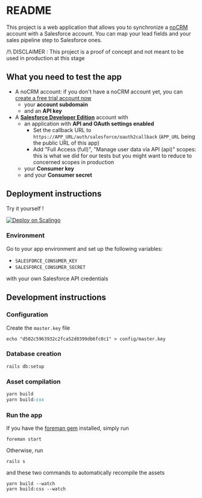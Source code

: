 # README

This project is a web application that allows you to synchronize a [noCRM](https://www.nocrm.io) account
with a Salesforce account. You can map your lead fields and your sales pipeline step
to Salesforce ones.

/!\ DISCLAIMER : This project is a proof of concept and not meant to be used in production at this stage

## What you need to test the app

- A noCRM account: if you don't have a noCRM account yet, you can [create a free trial account now](https://www.nocrm.io)
  - your **account subdomain**
  - and an **API key**
- A **[Salesforce Developer Edition](https://developer.salesforce.com/signup)** account with
  - an application with **API and OAuth settings enabled**
    - Set the callback URL to `https://APP_URL/auth/salesforce/oauth2callback` (`APP_URL` being the public URL of this app)
    - Add "Full Access (full)", "Manage user data via API (api)" scopes: this is what we did for our tests but you might want to reduce to concerned scopes
      in production
  - your **Consumer key**
  - and your **Consumer secret**

## Deployment instructions

Try it yourself !

[![Deploy on Scalingo](https://cdn.scalingo.com/deploy/button.svg)](https://my.scalingo.com/deploy?source=https://github.com/nocrm-io/salesforce-connector#main)

### Environment

Go to your app environment and set up the following variables:

- `SALESFORCE_CONSUMER_KEY`
- `SALESFORCE_CONSUMER_SECRET`

with your own Salesforce API credentials

## Development instructions

### Configuration

Create the `master.key` file

```
echo "d502c5963932c2fca52d0399db6fc0c1" > config/master.key
```

### Database creation

```
rails db:setup
```

###  Asset compilation
```ruby
yarn build
yarn build:css
```

### Run the app

If you have the [foreman gem](https://github.com/ddollar/foreman) installed, simply run

```
foreman start
```

Otherwise, run

```
rails s
```

and these two commands to automatically recompile the assets

```
yarn build --watch
yarn build:css --watch
```